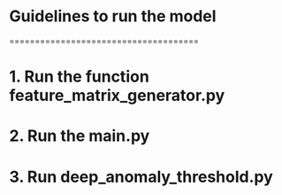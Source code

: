 # Guidelines to run the model
=====================================

# 1. Run the function feature_matrix_generator.py
# 2. Run the main.py
# 3. Run deep_anomaly_threshold.py